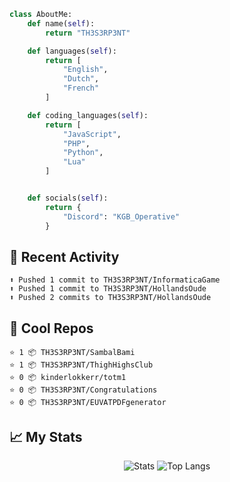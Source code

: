 
```python
class AboutMe:
    def name(self):
        return "TH3S3RP3NT"

    def languages(self):
        return [
            "English",
            "Dutch",
            "French"
        ]

    def coding_languages(self):
        return [
            "JavaScript",
            "PHP",
            "Python",
            "Lua"
        ]


    def socials(self):
        return {
            "Discord": "KGB_Operative"
        }
```

## 🤹 Recent Activity
```
⬆️ Pushed 1 commit to TH3S3RP3NT/InformaticaGame
⬆️ Pushed 1 commit to TH3S3RP3NT/HollandsOude
⬆️ Pushed 2 commits to TH3S3RP3NT/HollandsOude
```
## 🌟 Cool Repos
```
⭐️ 1 📦 TH3S3RP3NT/SambalBami
⭐️ 1 📦 TH3S3RP3NT/ThighHighsClub
⭐️ 0 📦 kinderlokkerr/totm1
⭐️ 0 📦 TH3S3RP3NT/Congratulations
⭐️ 0 📦 TH3S3RP3NT/EUVATPDFgenerator
```

## 📈 My Stats
<p align="center">
  <img alt="Stats" src="https://github-readme-stats-mauve-ten-81.vercel.app/api?username=th3s3rp3nt&show_icons=true&theme=omni">
  <img alt="Top Langs" src="https://github-readme-stats.vercel.app/api/top-langs/?username=th3s3rp3nt&theme=omni&layout=compact"
</p>
